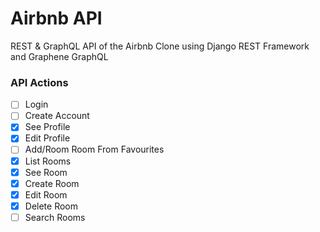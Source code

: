 # Airbnb API

REST & GraphQL API of the Airbnb Clone using Django REST Framework and Graphene GraphQL

### API Actions

-   [ ] Login
-   [ ] Create Account
-   [x] See Profile
-   [x] Edit Profile
-   [ ] Add/Room Room From Favourites
-   [x] List Rooms
-   [x] See Room
-   [x] Create Room
-   [x] Edit Room
-   [x] Delete Room
-   [ ] Search Rooms
